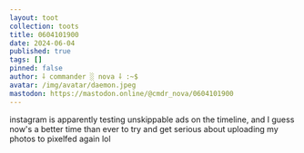 ```yaml
---
layout: toot
collection: toots
title: 0604101900
date: 2024-06-04
published: true
tags: []
pinned: false
author: ⸸ commander ░ nova ⸸ :~$
avatar: /img/avatar/daemon.jpeg
mastodon: https://mastodon.online/@cmdr_nova/0604101900
---
```


instagram is apparently testing unskippable ads on the timeline, and I guess now's a better time than ever to try and get serious about uploading my photos to pixelfed again lol
